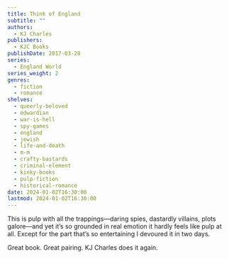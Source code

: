 ```yaml
---
title: Think of England
subtitle: ""
authors:
  - KJ Charles
publishers:
  - KJC Books
publishDate: 2017-03-28
series:
  - England World
series_weight: 2
genres:
  - fiction
  - romance
shelves:
  - queerly-beloved
  - edwardian
  - war-is-hell
  - spy-games
  - england
  - jewish
  - life-and-death
  - m-m
  - crafty-bastards
  - criminal-element
  - kinky-books
  - pulp-fiction
  - historical-romance
date: 2024-01-02T16:30:00
lastmod: 2024-01-02T16:30:00
---
```

This is pulp with all the trappings—daring spies, dastardly villains, plots galore—and yet it’s so grounded in real emotion it hardly feels like pulp at all. Except for the part that’s so entertaining I devoured it in two days.  
  
Great book. Great pairing. KJ Charles does it again.